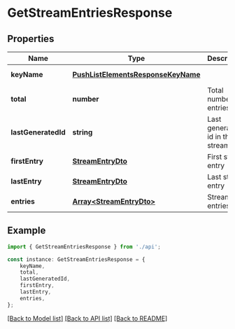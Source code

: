 # GetStreamEntriesResponse


## Properties

Name | Type | Description | Notes
------------ | ------------- | ------------- | -------------
**keyName** | [**PushListElementsResponseKeyName**](PushListElementsResponseKeyName.md) |  | [default to undefined]
**total** | **number** | Total number of entries | [default to undefined]
**lastGeneratedId** | **string** | Last generated id in the stream | [default to undefined]
**firstEntry** | [**StreamEntryDto**](StreamEntryDto.md) | First stream entry | [default to undefined]
**lastEntry** | [**StreamEntryDto**](StreamEntryDto.md) | Last stream entry | [default to undefined]
**entries** | [**Array&lt;StreamEntryDto&gt;**](StreamEntryDto.md) | Stream entries | [default to undefined]

## Example

```typescript
import { GetStreamEntriesResponse } from './api';

const instance: GetStreamEntriesResponse = {
    keyName,
    total,
    lastGeneratedId,
    firstEntry,
    lastEntry,
    entries,
};
```

[[Back to Model list]](../README.md#documentation-for-models) [[Back to API list]](../README.md#documentation-for-api-endpoints) [[Back to README]](../README.md)
